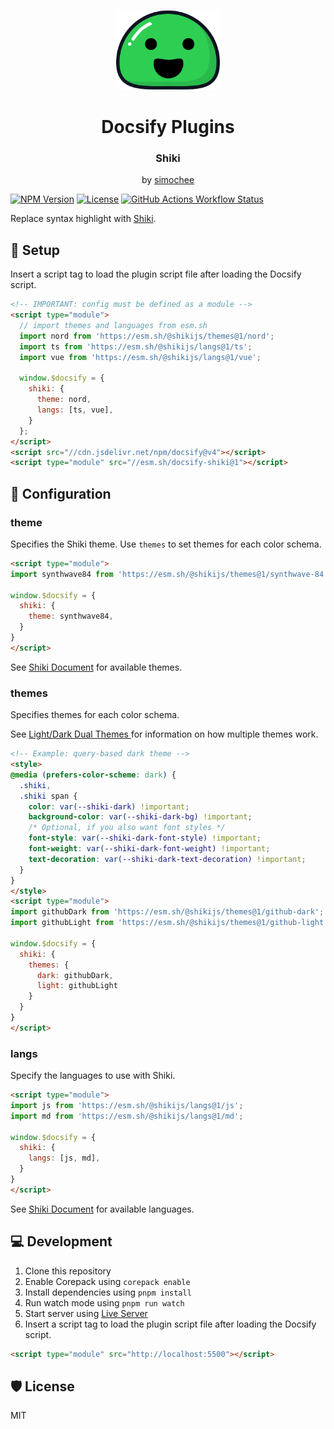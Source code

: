 <p align="center">
  <img src="docsify.svg" alt="Docsify Logo" height="128">
</p>
<h1 align="center">Docsify Plugins</h1>
<h3 align="center">Shiki</h3>
<p align="center">by <a href="https://github.com/simochee">simochee</a></p>

[![NPM Version](https://img.shields.io/npm/v/docsify-shiki?style=flat-square)](https://badge.fury.io/js/docsify-shiki)
[![License](https://img.shields.io/npm/l/docsify-shiki?style=flat-square)](https://github.com/simochee/docsify-shiki/blob/main/LICENSE)
[![GitHub Actions Workflow Status](https://img.shields.io/github/actions/workflow/status/simochee/docsify-shiki/release.yaml?style=flat-square)](https://github.com/simochee/docsify-shiki/actions/workflows/release.yaml)

Replace syntax highlight with [Shiki](https://github.com/shikijs/shiki).

## 📀 Setup

Insert a script tag to load the plugin script file after loading the Docsify script.

```html
<!-- IMPORTANT: config must be defined as a module -->
<script type="module">
  // import themes and languages from esm.sh
  import nord from 'https://esm.sh/@shikijs/themes@1/nord';
  import ts from 'https://esm.sh/@shikijs/langs@1/ts';
  import vue from 'https://esm.sh/@shikijs/langs@1/vue';

  window.$docsify = {
    shiki: {
      theme: nord,
      langs: [ts, vue],
    }
  };
</script>
<script src="//cdn.jsdelivr.net/npm/docsify@v4"></script>
<script type="module" src="//esm.sh/docsify-shiki@1"></script>
```

## 🔧 Configuration

### theme

Specifies the Shiki theme. Use `themes` to set themes for each color schema.

```html
<script type="module">
import synthwave84 from 'https://esm.sh/@shikijs/themes@1/synthwave-84';

window.$docsify = {
  shiki: {
    theme: synthwave84,
  }
}
</script>
```

See [Shiki Document](https://shiki.style/themes) for available themes.

### themes

Specifies themes for each color schema.

See [Light/Dark Dual Themes ](https://shiki.style/guide/dual-themes) for information on how multiple themes work.

```html
<!-- Example: query-based dark theme -->
<style>
@media (prefers-color-scheme: dark) {
  .shiki,
  .shiki span {
    color: var(--shiki-dark) !important;
    background-color: var(--shiki-dark-bg) !important;
    /* Optional, if you also want font styles */
    font-style: var(--shiki-dark-font-style) !important;
    font-weight: var(--shiki-dark-font-weight) !important;
    text-decoration: var(--shiki-dark-text-decoration) !important;
  }
}
</style>
<script type="module">
import githubDark from 'https://esm.sh/@shikijs/themes@1/github-dark';
import githubLight from 'https://esm.sh/@shikijs/themes@1/github-light';

window.$docsify = {
  shiki: {
    themes: {
      dark: githubDark,
      light: githubLight
    }
  }
}
</script>
```

### langs

Specify the languages to use with Shiki.

```html
<script type="module">
import js from 'https://esm.sh/@shikijs/langs@1/js';
import md from 'https://esm.sh/@shikijs/langs@1/md';

window.$docsify = {
  shiki: {
    langs: [js, md],
  }
}
</script>
```

See [Shiki Document](https://shiki.style/languages) for available languages.

## 💻 Development

1. Clone this repository
1. Enable Corepack using `corepack enable`
1. Install dependencies using `pnpm install`
1. Run watch mode using `pnpm run watch`
1. Start server using [Live Server](https://marketplace.visualstudio.com/items?itemName=ritwickdey.LiveServer)
1. Insert a script tag to load the plugin script file after loading the Docsify script.

```html
<script type="module" src="http://localhost:5500"></script>
```

## 🛡️ License

MIT
